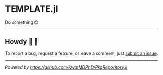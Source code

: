 # TEMPLATE.jl

Do something :blush:

---

## Howdy :wave: :cowboy_hat_face:

To report a bug, request a feature, or leave a comment, just [submit an issue](https://github.com/GIT_USER_NAME/TEMPLATE.jl/issues/new/choose).

---

_Powered by https://github.com/KwatMDPhD/PkgRepository.jl_
